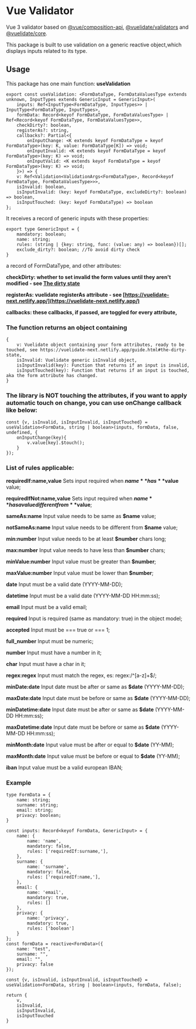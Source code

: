 # Vue Validator
Vue 3 validator based on [@vue/composition-api](https://github.com/vuejs/composition-api), [@vuelidate/validators](https://vuelidate-next.netlify.app/) and [@vuelidate/core](https://vuelidate-next.netlify.app/).

This package is built to use validation on a generic reactive object,which displays inputs related to its type.
## Usage
This package has one main function: **useValidation**
```
export const useValidation: <FormDataType, FormDataValuesType extends unknown, InputTypes extends GenericInput = GenericInput>(
	inputs: Ref<InputType<FormDataType, InputTypes>> | InputType<FormDataType, InputTypes>,
	formData: Record<keyof FormDataType, FormDataValuesType> | Ref<Record<keyof FormDataType, FormDataValuesType>>,
	checkDirty?: boolean,
	registerAs?: string,
	callbacks?: Partial<{
		onInputChange: <K extends keyof FormDataType = keyof FormDataType>(key: K, value: FormDataType[K]) => void;
		onInputInvalid: <K extends keyof FormDataType = keyof FormDataType>(key: K) => void;
		onInputValid: <K extends keyof FormDataType = keyof FormDataType>(key: K) => void;
	}>) => {
	v: Ref<Validation<ValidationArgs<FormDataType>, Record<keyof FormDataType, FormDataValuesType>>>,
	isInvalid: boolean,
	isInputInvalid: (key: keyof FormDataType, excludeDirty?: boolean) => boolean,
	isInputTouched: (key: keyof FormDataType) => boolean
};
```
It receives a record of generic inputs with these properties: 
```{
export type GenericInput = {
	mandatory: boolean;
	name: string;
	rules: (string | {key: string, func: (value: any) => boolean})[];
	exclude_dirty?: boolean; //To avoid dirty check
}
```
a record of FormDataType, and other attributes: 

**checkDirty: whether to set invalid the form values until they aren't modified - see [The dirty state](https://vuelidate-next.netlify.app/guide.html#the-dirty-state)**

**registerAs: vuelidate registerAs attribute - see [https://vuelidate-next.netlify.app/](https://vuelidate-next.netlify.app/)**

**callbacks: these callbacks, if passed, are toggled for every attribute,**

### The function returns an object containing 
```
{
    v: Vuelidate object containing your form attributes, ready to be touched, see https://vuelidate-next.netlify.app/guide.html#the-dirty-state,
    isInvalid: Vuelidate generic isInvalid object,
    isInputInvalid(key): Function that returns if an input is invalid,
    isInputTouched(key): Function that returns if an input is touched, aka the form attribute has changed.    
}
```

### The library is **NOT** touching the attributes, if you want to apply automatic touch on change, you can use onChange callback like below:
```
const {v, isInvalid, isInputInvalid, isInputTouched} = useValidation<FormData, string | boolean>(inputs, formData, false, undefined, {
    onInputChange(key){
        v.value[key].$touch();
    }
});
```


### List of rules applicable:

**requiredIf:name,value** Sets input required when **$name** has **$value** value;

**requiredIfNot:name,value** Sets input required when **$name** has a value different from **$value**;

**sameAs:name** Input value needs to be same as **$name** value;

**notSameAs:name** Input value needs to be different from **$name** value;

**min:number** Input value needs to be at least **$number** chars long;

**max:number** Input value needs to have less than **$number** chars;

**minValue:number** Input value must be greater than **$number**;

**maxValue:number** Input value must be lower than **$number**;

**date** Input must be a valid date (YYYY-MM-DD);

**datetime** Input must be a valid date (YYYY-MM-DD HH:mm:ss);

**email** Input must be a valid email;

**required** Input is required (same as mandatory: true) in the object model;

**accepted** Input must be === true or === 1;

**full_number** Input must be numeric;

**number** Input must have a number in it;

**char** Input must have a char in it;

**regex:regex** Input must match the regex, es: regex:/^[a-z]+$/;

**minDate:date** Input date must be after or same as **$date** (YYYY-MM-DD);

**maxDate:date** Input date must be before or same as **$date** (YYYY-MM-DD);

**minDatetime:date** Input date must be after or same as **$date** (YYYY-MM-DD HH:mm:ss);

**maxDatetime:date** Input date must be before or same as **$date** (YYYY-MM-DD HH:mm:ss);

**minMonth:date** Input value must be after or equal to **$date** (YY-MM);

**maxMonth:date** Input value must be before or equal to **$date** (YY-MM);

**iban** Input value must be a valid european IBAN;

### Example

```
type FormData = {
    name: string;
    surname: string;
    email: string;
    privacy: boolean;
}

const inputs: Record<keyof FormData, GenericInput> = {
    name: {
        name: 'name',
        mandatory: false,
        rules: ['requiredIf:surname,'],
    },
    surname: {
        name: 'surname',
        mandatory: false,
        rules: ['requiredIf:name,'],
    },
    email: {
        name: 'email',
        mandatory: true,
        rules: []
    },
    privacy: {
        name: 'privacy',
        mandatory: true,
        rules: ['boolean']
    }
};
const formData = reactive<FormData>({
    name: "test",
    surname: "",
    email: "",
    privacy: false
});

const {v, isInvalid, isInputInvalid, isInputTouched} = useValidation<FormData, string | boolean>(inputs, formData, false);

return {
    v,
    isInvalid,
    isInputInvalid,
    isInputTouched
}
```
